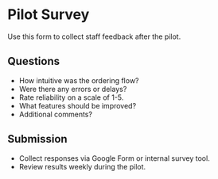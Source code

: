 # Pilot Survey

Use this form to collect staff feedback after the pilot.

## Questions
- How intuitive was the ordering flow?
- Were there any errors or delays?
- Rate reliability on a scale of 1-5.
- What features should be improved?
- Additional comments?

## Submission
- Collect responses via Google Form or internal survey tool.
- Review results weekly during the pilot.

